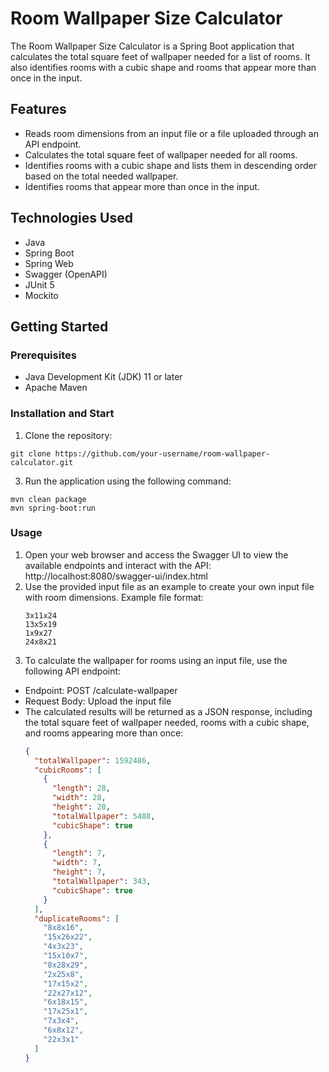 # Room Wallpaper Size Calculator
The Room Wallpaper Size Calculator is a Spring Boot application that calculates the total square feet of wallpaper needed for a list of rooms. It also identifies rooms with a cubic shape and rooms that appear more than once in the input.

## Features
- Reads room dimensions from an input file or a file uploaded through an API endpoint.
- Calculates the total square feet of wallpaper needed for all rooms.
- Identifies rooms with a cubic shape and lists them in descending order based on the total needed wallpaper.
- Identifies rooms that appear more than once in the input.

## Technologies Used
- Java
- Spring Boot
- Spring Web
- Swagger (OpenAPI)
- JUnit 5
- Mockito

## Getting Started

### Prerequisites
- Java Development Kit (JDK) 11 or later
- Apache Maven

### Installation and Start
1. Clone the repository: 
```
git clone https://github.com/your-username/room-wallpaper-calculator.git
```
3. Run the application using the following command:
```
mvn clean package
mvn spring-boot:run
```
### Usage

1. Open your web browser and access the Swagger UI to view the available endpoints and interact with the API:
http://localhost:8080/swagger-ui/index.html
2. Use the provided input file as an example to create your own input file with room dimensions. Example file format:
    ```
    3x11x24
    13x5x19
    1x9x27
    24x8x21
    ```
3. To calculate the wallpaper for rooms using an input file, use the following API endpoint:
- Endpoint: POST /calculate-wallpaper
- Request Body: Upload the input file
- The calculated results will be returned as a JSON response, including the total square feet of wallpaper needed, rooms with a cubic shape, and rooms appearing more than once:
    ```json
    {
      "totalWallpaper": 1592486,
      "cubicRooms": [
        {
          "length": 28,
          "width": 28,
          "height": 28,
          "totalWallpaper": 5488,
          "cubicShape": true
        },
        {
          "length": 7,
          "width": 7,
          "height": 7,
          "totalWallpaper": 343,
          "cubicShape": true
        }
      ],
      "duplicateRooms": [
        "8x8x16",
        "15x26x22",
        "4x3x23",
        "15x10x7",
        "8x28x29",
        "2x25x8",
        "17x15x2",
        "22x27x12",
        "6x18x15",
        "17x25x1",
        "7x3x4",
        "6x8x12",
        "22x3x1"
      ]
    }
    ```

